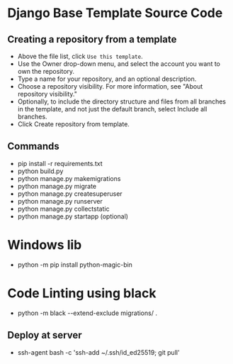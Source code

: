 # Django Base Template Source Code

## Creating a repository from a template

* Above the file list, click `Use this template`.
* Use the Owner drop-down menu, and select the account you want to own the repository.
* Type a name for your repository, and an optional description.
* Choose a repository visibility. For more information, see "About repository visibility."
* Optionally, to include the directory structure and files from all branches in the template, and not just the default branch, select Include all branches.
* Click Create repository from template.

## Commands
* pip install -r requirements.txt
* python build.py
* python manage.py makemigrations
* python manage.py migrate
* python manage.py createsuperuser
* python manage.py runserver
* python manage.py collectstatic
* python manage.py startapp <appname> (optional)


# Windows lib

* python -m pip install python-magic-bin

# Code Linting using black

* python -m black --extend-exclude migrations/ .

## Deploy at server
* ssh-agent bash -c 'ssh-add ~/.ssh/id_ed25519; git pull'